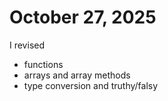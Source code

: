 # October 27, 2025

I revised
- functions
- arrays and array methods
- type conversion and truthy/falsy